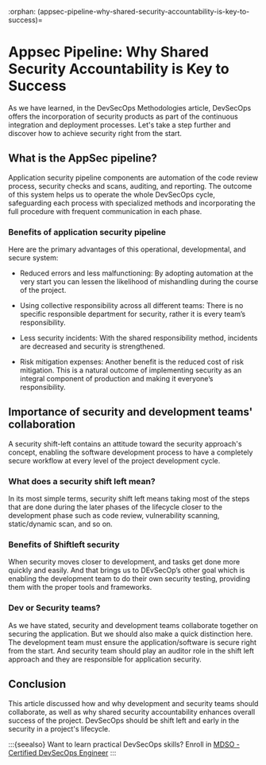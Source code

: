 :orphan:
(appsec-pipeline-why-shared-security-accountability-is-key-to-success)=
# Appsec Pipeline: Why Shared Security Accountability is Key to Success
 

As we have learned, in the DevSecOps Methodologies article, DevSecOps offers the incorporation of security products as part of the continuous integration and deployment processes. Let's take a step further and discover how to achieve security right from the start.

## What is the AppSec pipeline?

Application security pipeline components are
automation of the code review process, security checks and scans, auditing, and reporting. The outcome of this system helps us to operate the whole DevSecOps cycle, safeguarding each process with specialized methods and incorporating the full procedure with frequent communication in each phase.

### Benefits of application security pipeline

Here are the primary advantages of this operational, developmental, and secure system:

- Reduced errors and less malfunctioning: By adopting automation at the very start you can lessen the likelihood of mishandling during the course of the project.

- Using collective responsibility across all different teams: There is no specific responsible department for security, rather it is every team’s responsibility.

- Less security incidents: With the shared responsibility method, incidents are decreased and security is strengthened.
  
- Risk mitigation expenses: Another benefit is the reduced cost of risk mitigation. This is a natural outcome of implementing security as an integral component of production and making it everyone’s responsibility.

## Importance of security and development teams' collaboration

A security shift-left contains an attitude toward the security approach's concept, enabling the software development process to have a completely secure workflow at every level of the project development cycle.

### What does a security shift left mean?

In its most simple terms, security shift left means taking most of the steps that are done during the later phases of the lifecycle closer to the development phase such as code review, vulnerability scanning, static/dynamic scan, and so on.

### Benefits of Shiftleft security

When security moves closer to development, and tasks get done more quickly and easily. And that brings us to DEvSecOp’s other goal which is enabling the development team to do their own security testing, providing them with the proper tools and frameworks.

### Dev or Security teams?

As we have stated, security and development teams collaborate together on securing the application. But we should also make a quick distinction here. The development team must ensure the application/software is secure right from the start. And security team should play an auditor role in the shift left approach and they are responsible for application security.

## Conclusion

This article discussed how and why development and security teams should collaborate, as well as why shared security accountability enhances overall success of the project. DevSecOps should be shift left and early in the security in a project's lifecycle.

:::{seealso}
Want to learn practical DevSecOps skills? Enroll in [MDSO - Certified DevSecOps Engineer](https://www.mosse-institute.com/certifications/mdso-certified-devsecops-engineer.html)
:::